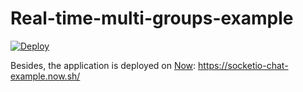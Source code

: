 # Real-time-multi-groups-example

 
[![Deploy](https://www.herokucdn.com/deploy/button.png)](https://heroku.com/deploy?template=https://github.com/socketio/socketIOMultiGroups)

Besides, the application is deployed on [Now](https://zeit.co/now): https://socketio-chat-example.now.sh/

